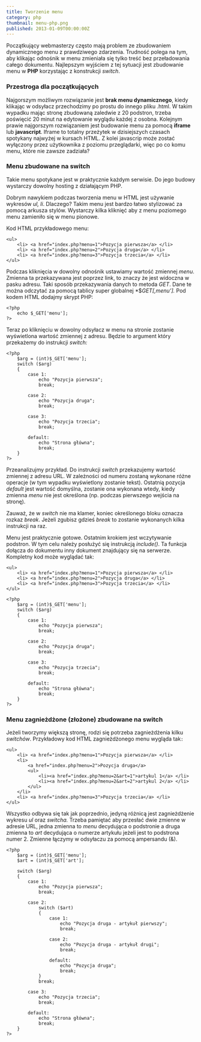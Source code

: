 ```yaml
---
title: Tworzenie menu
category: php
thumbnail: menu-php.png
published: 2013-01-09T00:00:00Z
---
```

Początkujący webmasterzy często mają problem ze zbudowaniem dynamicznego menu z prawdziwego zdarzenia. Trudność polega na tym, aby klikając odnośnik w menu zmieniała się tylko treść bez przeładowania całego dokumentu. Najlepszym wyjściem z tej sytuacji jest zbudowanie menu w **PHP** korzystając z konstrukcji *switch*.

<!--more-->

### Przestroga dla początkujących

Najgorszym możliwym rozwiązanie jest **brak menu dynamicznego**, kiedy klikając w odsyłacz przechodzimy po prostu do innego pliku .html. W takim wypadku mając stronę zbudowaną zaledwie z 20 podstron, trzeba poświęcić 20 minut na edytowanie wyglądu każdej z osobna. Kolejnym prawie najgorszym rozwiązaniem jest budowanie menu za pomocą **iframe** lub **javascript**. Iframe to totalny przeżytek w dzisiejszych czasach spotykany najwyżej w kursach HTML. Z kolei javascrip może zostać wyłączony przez użytkownika z poziomu przeglądarki, więc po co komu menu, które nie zawsze zadziała?

### Menu zbudowane na switch

Takie menu spotykane jest w praktycznie każdym serwisie. Do jego budowy wystarczy dowolny hosting z działającym PHP.

Dobrym nawykiem podczas tworzenia menu w HTML jest używanie wykresów *ul, li*. Dlaczego? Takim menu jest bardzo łatwo stylizować za pomocą arkusza stylów. Wystarczy kilka kliknięć aby z menu poziomego menu zamieniło się w menu pionowe.

Kod HTML przykładowego menu:

	<ul>
	    <li> <a href="index.php?menu=1">Pozycja pierwsza</a> </li>
	    <li> <a href="index.php?menu=2">Pozycja druga</a> </li>
	    <li> <a href="index.php?menu=3">Pozycja trzecia</a> </li>
	</ul>

Podczas kliknięcia w dowolny odnośnik ustawiamy wartość zmiennej *menu*. Zmienna ta przekazywana jest poprzez link, to znaczy że jest widoczna w pasku adresu. Taki sposób przekazywania danych to metoda *GET*. Dane te można odczytać za pomocą tablicy super globalnej *$*GET[‚menu’].* Pod kodem HTML dodajmy skrypt PHP:

	<?php
	    echo $_GET['menu'];
	?>

Teraz po kliknięciu w dowolny odsyłacz w menu na stronie zostanie wyświetlona wartość zmiennej z adresu. Będzie to argument który przekażemy do instrukcji *switch:*

	<?php
	    $arg = (int)$_GET['menu'];
	    switch ($arg)
	    {
	        case 1:
	            echo "Pozycja pierwsza";
	            break;
	        
	        case 2:
	            echo "Pozycja druga";
	            break;
	        
	        case 3:
	            echo "Pozycja trzecia";
	            break;
	        
	        default:
	            echo "Strona główna";
	            break;
	    }
	?>

Przeanalizujmy przykład. Do instrukcji *switch* przekazujemy wartość zmiennej z adresu URL. W zależności od numeru zostaną wykonane różne operacje (w tym wypadku wyświetlony zostanie tekst). Ostatnią pozycja *default* jest wartość domyślna, zostanie ona wykonana wtedy, kiedy zmienna *menu* nie jest określona (np. podczas pierwszego wejścia na stronę).

Zauważ, że w *switch* nie ma klamer, koniec określonego bloku oznacza rozkaz *break*. Jeżeli zgubisz gdzieś *break* to zostanie wykonanych kilka instrukcji na raz.

Menu jest praktycznie gotowe. Ostatnim krokiem jest wczytywanie podstron. W tym celu należy posłużyć się instrukcją *include()*. Ta funkcja dołącza do dokumentu inny dokument znajdujący się na serwerze. Kompletny kod może wyglądać tak:

	<ul>
	    <li> <a href="index.php?menu=1">Pozycja pierwsza</a> </li>
	    <li> <a href="index.php?menu=2">Pozycja druga</a> </li>
	    <li> <a href="index.php?menu=3">Pozycja trzecia</a> </li>
	</ul>
	
	<?php
	    $arg = (int)$_GET['menu'];
	    switch ($arg)
	    {
	        case 1:
	            echo "Pozycja pierwsza";
	            break;
	        
	        case 2:
	            echo "Pozycja druga";
	            break;
	        
	        case 3:
	            echo "Pozycja trzecia";
	            break;
	        
	        default:
	            echo "Strona główna";
	            break;
	    }
	?>

### Menu zagnieżdżone (złożone) zbudowane na switch

Jeżeli tworzymy większą stronę, rodzi się potrzeba zagnieżdżenia kilku *switchów*. Przykładowy kod HTML zagnieżdżonego menu wygląda tak`:`

	<ul>
	    <li> <a href="index.php?menu=1">Pozycja pierwsza</a> </li>
	    <li> 
	        <a href="index.php?menu=2">Pozycja druga</a>
	        <ul>
	            <li><a href="index.php?menu=2&art=1">artykul 1</a> </li>
	            <li><a href="index.php?menu=2&art=2">artykul 2</a> </li>
	        </ul>
	    </li>
	    <li> <a href="index.php?menu=3">Pozycja trzecia</a> </li>
	</ul>

Wszystko odbywa się tak jak poprzednio, jedyną różnicą jest zagnieżdżenie wykresu *ul* oraz *switcha.* Trzeba pamiętać aby przesłać dwie zmienne w adresie URL, jedna zmienna to *menu* decydująca o podstronie a druga zmienna to *art* decydująca o numerze artykułu jeżeli jest to podstrona numer 2. Zmienne łączymy w odsyłaczu za pomocą ampersandu (&).

	<?php
	    $arg = (int)$_GET['menu'];
	    $art = (int)$_GET['art'];
	    
	    switch ($arg)
	    {
	        case 1:
	            echo "Pozycja pierwsza";
	            break;
	            
	        case 2:
	            switch ($art)
	            {
	                case 1:
	                    echo "Pozycja druga - artykuł pierwszy";
	                    break;
	                    
	                case 2:
	                    echo "Pozycja druga - artykuł drugi";
	                    break;
	                    
	                default:
	                    echo "Pozycja druga";
	                    break;
	            }
	            break;
	        
	        case 3:
	            echo "Pozycja trzecia";
	            break;
	            
	        default:
	            echo "Strona główna";
	            break;
	    }
	?>
